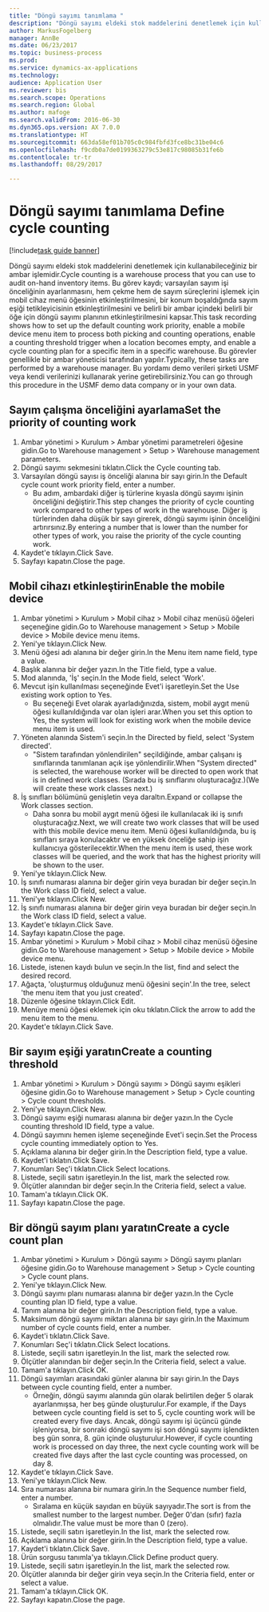 ```yaml
--- 
title: "Döngü sayımı tanımlama "
description: "Döngü sayımı eldeki stok maddelerini denetlemek için kullanabileceğiniz bir ambar işlemidir."
author: MarkusFogelberg
manager: AnnBe
ms.date: 06/23/2017
ms.topic: business-process
ms.prod: 
ms.service: dynamics-ax-applications
ms.technology: 
audience: Application User
ms.reviewer: bis
ms.search.scope: Operations
ms.search.region: Global
ms.author: mafoge
ms.search.validFrom: 2016-06-30
ms.dyn365.ops.version: AX 7.0.0
ms.translationtype: HT
ms.sourcegitcommit: 663da58ef01b705c0c984fbfd3fce8bc31be04c6
ms.openlocfilehash: f9cdb0a7de0199363279c53e817c98085b31fe6b
ms.contentlocale: tr-tr
ms.lasthandoff: 08/29/2017

---
```

# <a name="define-cycle-counting"></a><span data-ttu-id="1d3d5-103">Döngü sayımı tanımlama </span><span class="sxs-lookup"><span data-stu-id="1d3d5-103">Define cycle counting</span></span> 

[!include[task guide banner](../../includes/task-guide-banner.md)]

<span data-ttu-id="1d3d5-104">Döngü sayımı eldeki stok maddelerini denetlemek için kullanabileceğiniz bir ambar işlemidir.</span><span class="sxs-lookup"><span data-stu-id="1d3d5-104">Cycle counting is a warehouse process that you can use to audit on-hand inventory items.</span></span> <span data-ttu-id="1d3d5-105">Bu görev kaydı; varsayılan sayım işi önceliğinin ayarlanmasını, hem çekme hem de sayım süreçlerini işlemek için mobil cihaz menü öğesinin etkinleştirilmesini, bir konum boşaldığında sayım eşiği tetikleyicisinin etkinleştirilmesini ve belirli bir ambar içindeki belirli bir öğe için döngü sayımı planının etkinleştirilmesini kapsar.</span><span class="sxs-lookup"><span data-stu-id="1d3d5-105">This task recording shows how to set up the default counting work priority, enable a mobile device menu item to process both picking and counting operations, enable a counting threshold trigger when a location becomes empty, and enable a cycle counting plan for a specific item in a specific warehouse.</span></span> <span data-ttu-id="1d3d5-106">Bu görevler genellikle bir ambar yöneticisi tarafından yapılır.</span><span class="sxs-lookup"><span data-stu-id="1d3d5-106">Typically, these tasks are performed by a warehouse manager.</span></span> <span data-ttu-id="1d3d5-107">Bu yordamı demo verileri şirketi USMF veya kendi verilerinizi kullanarak yerine getirebilirsiniz.</span><span class="sxs-lookup"><span data-stu-id="1d3d5-107">You can go through this procedure in the USMF demo data company or in your own data.</span></span>


## <a name="set-the-priority-of-counting-work"></a><span data-ttu-id="1d3d5-108">Sayım çalışma önceliğini ayarlama</span><span class="sxs-lookup"><span data-stu-id="1d3d5-108">Set the priority of counting work</span></span>
1. <span data-ttu-id="1d3d5-109">Ambar yönetimi > Kurulum > Ambar yönetimi parametreleri öğesine gidin.</span><span class="sxs-lookup"><span data-stu-id="1d3d5-109">Go to Warehouse management > Setup > Warehouse management parameters.</span></span>
2. <span data-ttu-id="1d3d5-110">Döngü sayımı sekmesini tıklatın.</span><span class="sxs-lookup"><span data-stu-id="1d3d5-110">Click the Cycle counting tab.</span></span>
3. <span data-ttu-id="1d3d5-111">Varsayılan döngü sayısı iş önceliği alanına bir sayı girin.</span><span class="sxs-lookup"><span data-stu-id="1d3d5-111">In the Default cycle count work priority field, enter a number.</span></span>
    * <span data-ttu-id="1d3d5-112">Bu adım, ambardaki diğer iş türlerine kıyasla döngü sayımı işinin önceliğini değiştirir.</span><span class="sxs-lookup"><span data-stu-id="1d3d5-112">This step changes the priority of cycle counting work compared to other types of work in the warehouse.</span></span> <span data-ttu-id="1d3d5-113">Diğer iş türlerinden daha düşük bir sayı girerek, döngü sayımı işinin önceliğini artırırsınız.</span><span class="sxs-lookup"><span data-stu-id="1d3d5-113">By entering a number that is lower than the number for other types of work, you raise the priority of the cycle counting work.</span></span>  
4. <span data-ttu-id="1d3d5-114">Kaydet'e tıklayın.</span><span class="sxs-lookup"><span data-stu-id="1d3d5-114">Click Save.</span></span>
5. <span data-ttu-id="1d3d5-115">Sayfayı kapatın.</span><span class="sxs-lookup"><span data-stu-id="1d3d5-115">Close the page.</span></span>

## <a name="enable-the-mobile-device"></a><span data-ttu-id="1d3d5-116">Mobil cihazı etkinleştirin</span><span class="sxs-lookup"><span data-stu-id="1d3d5-116">Enable the mobile device</span></span>
1. <span data-ttu-id="1d3d5-117">Ambar yönetimi > Kurulum > Mobil cihaz > Mobil cihaz menüsü öğeleri seçeneğine gidin.</span><span class="sxs-lookup"><span data-stu-id="1d3d5-117">Go to Warehouse management > Setup > Mobile device > Mobile device menu items.</span></span>
2. <span data-ttu-id="1d3d5-118">Yeni'ye tıklayın.</span><span class="sxs-lookup"><span data-stu-id="1d3d5-118">Click New.</span></span>
3. <span data-ttu-id="1d3d5-119">Menü öğesi adı alanına bir değer girin.</span><span class="sxs-lookup"><span data-stu-id="1d3d5-119">In the Menu item name field, type a value.</span></span>
4. <span data-ttu-id="1d3d5-120">Başlık alanına bir değer yazın.</span><span class="sxs-lookup"><span data-stu-id="1d3d5-120">In the Title field, type a value.</span></span>
5. <span data-ttu-id="1d3d5-121">Mod alanında, 'İş' seçin.</span><span class="sxs-lookup"><span data-stu-id="1d3d5-121">In the Mode field, select 'Work'.</span></span>
6. <span data-ttu-id="1d3d5-122">Mevcut işin kullanılması seçeneğinde Evet'i işaretleyin.</span><span class="sxs-lookup"><span data-stu-id="1d3d5-122">Set the Use existing work option to Yes.</span></span>
    * <span data-ttu-id="1d3d5-123">Bu seçeneği Evet olarak ayarladığınızda, sistem, mobil aygıt menü öğesi kullanıldığında var olan işleri arar.</span><span class="sxs-lookup"><span data-stu-id="1d3d5-123">When you set this option to Yes, the system will look for existing work when the mobile device menu item is used.</span></span>  
7. <span data-ttu-id="1d3d5-124">Yöneten alanında Sistem'i seçin.</span><span class="sxs-lookup"><span data-stu-id="1d3d5-124">In the Directed by field, select 'System directed'.</span></span>
    * <span data-ttu-id="1d3d5-125">"Sistem tarafından yönlendirilen" seçildiğinde, ambar çalışanı iş sınıflarında tanımlanan açık işe yönlendirilir.</span><span class="sxs-lookup"><span data-stu-id="1d3d5-125">When "System directed" is selected, the warehouse worker will be directed to open work that is in defined work classes.</span></span> <span data-ttu-id="1d3d5-126">(Sırada bu iş sınıflarını oluşturacağız.)</span><span class="sxs-lookup"><span data-stu-id="1d3d5-126">(We will create these work classes next.)</span></span>  
8. <span data-ttu-id="1d3d5-127">İş sınıfları bölümünü genişletin veya daraltın.</span><span class="sxs-lookup"><span data-stu-id="1d3d5-127">Expand or collapse the Work classes section.</span></span>
    * <span data-ttu-id="1d3d5-128">Daha sonra bu mobil aygıt menü öğesi ile kullanılacak iki iş sınıfı oluşturacağız.</span><span class="sxs-lookup"><span data-stu-id="1d3d5-128">Next, we will create two work classes that will be used with this mobile device menu item.</span></span> <span data-ttu-id="1d3d5-129">Menü öğesi kullanıldığında, bu iş sınıfları sıraya konulacaktır ve en yüksek önceliğe sahip işin kullanıcıya gösterilecektir.</span><span class="sxs-lookup"><span data-stu-id="1d3d5-129">When the menu item is used, these work classes will be queried, and the work that has the highest priority will be shown to the user.</span></span>  
9. <span data-ttu-id="1d3d5-130">Yeni'ye tıklayın.</span><span class="sxs-lookup"><span data-stu-id="1d3d5-130">Click New.</span></span>
10. <span data-ttu-id="1d3d5-131">İş sınıfı numarası alanına bir değer girin veya buradan bir değer seçin.</span><span class="sxs-lookup"><span data-stu-id="1d3d5-131">In the Work class ID field, select a value.</span></span>
11. <span data-ttu-id="1d3d5-132">Yeni'ye tıklayın.</span><span class="sxs-lookup"><span data-stu-id="1d3d5-132">Click New.</span></span>
12. <span data-ttu-id="1d3d5-133">İş sınıfı numarası alanına bir değer girin veya buradan bir değer seçin.</span><span class="sxs-lookup"><span data-stu-id="1d3d5-133">In the Work class ID field, select a value.</span></span>
13. <span data-ttu-id="1d3d5-134">Kaydet'e tıklayın.</span><span class="sxs-lookup"><span data-stu-id="1d3d5-134">Click Save.</span></span>
14. <span data-ttu-id="1d3d5-135">Sayfayı kapatın.</span><span class="sxs-lookup"><span data-stu-id="1d3d5-135">Close the page.</span></span>
15. <span data-ttu-id="1d3d5-136">Ambar yönetimi > Kurulum > Mobil cihaz > Mobil cihaz menüsü öğesine gidin.</span><span class="sxs-lookup"><span data-stu-id="1d3d5-136">Go to Warehouse management > Setup > Mobile device > Mobile device menu.</span></span>
16. <span data-ttu-id="1d3d5-137">Listede, istenen kaydı bulun ve seçin.</span><span class="sxs-lookup"><span data-stu-id="1d3d5-137">In the list, find and select the desired record.</span></span>
17. <span data-ttu-id="1d3d5-138">Ağaçta, 'oluşturmuş olduğunuz menü öğesini seçin'.</span><span class="sxs-lookup"><span data-stu-id="1d3d5-138">In the tree, select 'the menu item that you just created'.</span></span>
18. <span data-ttu-id="1d3d5-139">Düzenle öğesine tıklayın.</span><span class="sxs-lookup"><span data-stu-id="1d3d5-139">Click Edit.</span></span>
19. <span data-ttu-id="1d3d5-140">Menüye menü öğesi eklemek için oku tıklatın.</span><span class="sxs-lookup"><span data-stu-id="1d3d5-140">Click the arrow to add the menu item to the menu.</span></span>
20. <span data-ttu-id="1d3d5-141">Kaydet'e tıklayın.</span><span class="sxs-lookup"><span data-stu-id="1d3d5-141">Click Save.</span></span>

## <a name="create-a-counting-threshold"></a><span data-ttu-id="1d3d5-142">Bir sayım eşiği yaratın</span><span class="sxs-lookup"><span data-stu-id="1d3d5-142">Create a counting threshold</span></span>
1. <span data-ttu-id="1d3d5-143">Ambar yönetimi > Kurulum > Döngü sayımı > Döngü sayımı eşikleri öğesine gidin.</span><span class="sxs-lookup"><span data-stu-id="1d3d5-143">Go to Warehouse management > Setup > Cycle counting > Cycle count thresholds.</span></span>
2. <span data-ttu-id="1d3d5-144">Yeni'ye tıklayın.</span><span class="sxs-lookup"><span data-stu-id="1d3d5-144">Click New.</span></span>
3. <span data-ttu-id="1d3d5-145">Döngü sayımı eşiği numarası alanına bir değer yazın.</span><span class="sxs-lookup"><span data-stu-id="1d3d5-145">In the Cycle counting threshold ID field, type a value.</span></span>
4. <span data-ttu-id="1d3d5-146">Döngü sayımını hemen işleme seçeneğinde Evet'i seçin.</span><span class="sxs-lookup"><span data-stu-id="1d3d5-146">Set the Process cycle counting immediately option to Yes.</span></span>
5. <span data-ttu-id="1d3d5-147">Açıklama alanına bir değer girin.</span><span class="sxs-lookup"><span data-stu-id="1d3d5-147">In the Description field, type a value.</span></span>
6. <span data-ttu-id="1d3d5-148">Kaydet'i tıklatın.</span><span class="sxs-lookup"><span data-stu-id="1d3d5-148">Click Save.</span></span>
7. <span data-ttu-id="1d3d5-149">Konumları Seç'i tıklatın.</span><span class="sxs-lookup"><span data-stu-id="1d3d5-149">Click Select locations.</span></span>
8. <span data-ttu-id="1d3d5-150">Listede, seçili satırı işaretleyin.</span><span class="sxs-lookup"><span data-stu-id="1d3d5-150">In the list, mark the selected row.</span></span>
9. <span data-ttu-id="1d3d5-151">Ölçütler alanından bir değer seçin.</span><span class="sxs-lookup"><span data-stu-id="1d3d5-151">In the Criteria field, select a value.</span></span>
10. <span data-ttu-id="1d3d5-152">Tamam'a tıklayın.</span><span class="sxs-lookup"><span data-stu-id="1d3d5-152">Click OK.</span></span>
11. <span data-ttu-id="1d3d5-153">Sayfayı kapatın.</span><span class="sxs-lookup"><span data-stu-id="1d3d5-153">Close the page.</span></span>

## <a name="create-a-cycle-count-plan"></a><span data-ttu-id="1d3d5-154">Bir döngü sayım planı yaratın</span><span class="sxs-lookup"><span data-stu-id="1d3d5-154">Create a cycle count plan</span></span>
1. <span data-ttu-id="1d3d5-155">Ambar yönetimi > Kurulum > Döngü sayımı > Döngü sayımı planları öğesine gidin.</span><span class="sxs-lookup"><span data-stu-id="1d3d5-155">Go to Warehouse management > Setup > Cycle counting > Cycle count plans.</span></span>
2. <span data-ttu-id="1d3d5-156">Yeni'ye tıklayın.</span><span class="sxs-lookup"><span data-stu-id="1d3d5-156">Click New.</span></span>
3. <span data-ttu-id="1d3d5-157">Döngü sayımı planı numarası alanına bir değer yazın.</span><span class="sxs-lookup"><span data-stu-id="1d3d5-157">In the Cycle counting plan ID field, type a value.</span></span>
4. <span data-ttu-id="1d3d5-158">Tanım alanına bir değer girin.</span><span class="sxs-lookup"><span data-stu-id="1d3d5-158">In the Description field, type a value.</span></span>
5. <span data-ttu-id="1d3d5-159">Maksimum döngü sayımı miktarı alanına bir sayı girin.</span><span class="sxs-lookup"><span data-stu-id="1d3d5-159">In the Maximum number of cycle counts field, enter a number.</span></span>
6. <span data-ttu-id="1d3d5-160">Kaydet'i tıklatın.</span><span class="sxs-lookup"><span data-stu-id="1d3d5-160">Click Save.</span></span>
7. <span data-ttu-id="1d3d5-161">Konumları Seç'i tıklatın.</span><span class="sxs-lookup"><span data-stu-id="1d3d5-161">Click Select locations.</span></span>
8. <span data-ttu-id="1d3d5-162">Listede, seçili satırı işaretleyin.</span><span class="sxs-lookup"><span data-stu-id="1d3d5-162">In the list, mark the selected row.</span></span>
9. <span data-ttu-id="1d3d5-163">Ölçütler alanından bir değer seçin.</span><span class="sxs-lookup"><span data-stu-id="1d3d5-163">In the Criteria field, select a value.</span></span>
10. <span data-ttu-id="1d3d5-164">Tamam'a tıklayın.</span><span class="sxs-lookup"><span data-stu-id="1d3d5-164">Click OK.</span></span>
11. <span data-ttu-id="1d3d5-165">Döngü sayımları arasındaki günler alanına bir sayı girin.</span><span class="sxs-lookup"><span data-stu-id="1d3d5-165">In the Days between cycle counting field, enter a number.</span></span>
    * <span data-ttu-id="1d3d5-166">Örneğin, döngü sayımı alanında gün olarak belirtilen değer 5 olarak ayarlanmışsa, her beş günde oluşturulur.</span><span class="sxs-lookup"><span data-stu-id="1d3d5-166">For example, if the Days between cycle counting field is set to 5, cycle counting work will be created every five days.</span></span> <span data-ttu-id="1d3d5-167">Ancak, döngü sayımı işi üçüncü günde işleniyorsa, bir sonraki döngü sayımı işi son döngü sayımı işlendikten beş gün sonra, 8. gün içinde oluşturulur.</span><span class="sxs-lookup"><span data-stu-id="1d3d5-167">However, if cycle counting work is processed on day three, the next cycle counting work will be created five days after the last cycle counting was processed, on day 8.</span></span>  
12. <span data-ttu-id="1d3d5-168">Kaydet'e tıklayın.</span><span class="sxs-lookup"><span data-stu-id="1d3d5-168">Click Save.</span></span>
13. <span data-ttu-id="1d3d5-169">Yeni'ye tıklayın.</span><span class="sxs-lookup"><span data-stu-id="1d3d5-169">Click New.</span></span>
14. <span data-ttu-id="1d3d5-170">Sıra numarası alanına bir numara girin.</span><span class="sxs-lookup"><span data-stu-id="1d3d5-170">In the Sequence number field, enter a number.</span></span>
    * <span data-ttu-id="1d3d5-171">Sıralama en küçük sayıdan en büyük sayıyadır.</span><span class="sxs-lookup"><span data-stu-id="1d3d5-171">The sort is from the smallest number to the largest number.</span></span> <span data-ttu-id="1d3d5-172">Değer 0'dan (sıfır) fazla olmalıdır.</span><span class="sxs-lookup"><span data-stu-id="1d3d5-172">The value must be more than 0 (zero).</span></span>  
15. <span data-ttu-id="1d3d5-173">Listede, seçili satırı işaretleyin.</span><span class="sxs-lookup"><span data-stu-id="1d3d5-173">In the list, mark the selected row.</span></span>
16. <span data-ttu-id="1d3d5-174">Açıklama alanına bir değer girin.</span><span class="sxs-lookup"><span data-stu-id="1d3d5-174">In the Description field, type a value.</span></span>
17. <span data-ttu-id="1d3d5-175">Kaydet'i tıklatın.</span><span class="sxs-lookup"><span data-stu-id="1d3d5-175">Click Save.</span></span>
18. <span data-ttu-id="1d3d5-176">Ürün sorgusu tanımla'ya tıklayın.</span><span class="sxs-lookup"><span data-stu-id="1d3d5-176">Click Define product query.</span></span>
19. <span data-ttu-id="1d3d5-177">Listede, seçili satırı işaretleyin.</span><span class="sxs-lookup"><span data-stu-id="1d3d5-177">In the list, mark the selected row.</span></span>
20. <span data-ttu-id="1d3d5-178">Ölçütler alanında bir değer girin veya seçin.</span><span class="sxs-lookup"><span data-stu-id="1d3d5-178">In the Criteria field, enter or select a value.</span></span>
21. <span data-ttu-id="1d3d5-179">Tamam'a tıklayın.</span><span class="sxs-lookup"><span data-stu-id="1d3d5-179">Click OK.</span></span>
22. <span data-ttu-id="1d3d5-180">Sayfayı kapatın.</span><span class="sxs-lookup"><span data-stu-id="1d3d5-180">Close the page.</span></span>


